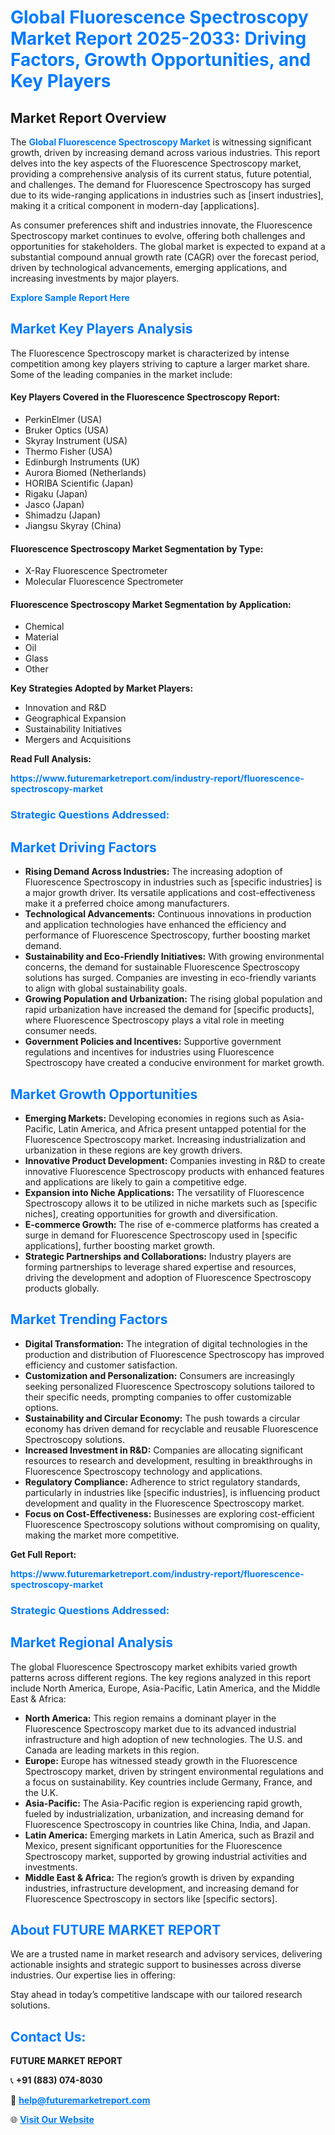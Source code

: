 <h1 style="color: #007BFF;">Global Fluorescence Spectroscopy Market Report 2025-2033: Driving Factors, Growth Opportunities, and Key Players</h1>

<section id="overview">
<h2>Market Report Overview</h2>
<p>The <a href="https://www.futuremarketreport.com/industry-report/fluorescence-spectroscopy-market" style="color: #007BFF; text-decoration: none;"><strong>Global Fluorescence Spectroscopy Market</strong></a> is witnessing significant growth, driven by increasing demand across various industries. This report delves into the key aspects of the Fluorescence Spectroscopy market, providing a comprehensive analysis of its current status, future potential, and challenges. The demand for Fluorescence Spectroscopy has surged due to its wide-ranging applications in industries such as [insert industries], making it a critical component in modern-day [applications].</p>
<p>As consumer preferences shift and industries innovate, the Fluorescence Spectroscopy market continues to evolve, offering both challenges and opportunities for stakeholders. The global market is expected to expand at a substantial compound annual growth rate (CAGR) over the forecast period, driven by technological advancements, emerging applications, and increasing investments by major players.</p>
</section>

<section id="overview">
<p><a href="https://www.futuremarketreport.com/request-sample/reportId=103976" style="color: #007BFF; text-decoration: none;"><strong>Explore Sample Report Here</strong></a></p>
</section>

<section id="key-players">
<h2 style="color: #007BFF;">Market Key Players Analysis</h2>
<p>The Fluorescence Spectroscopy market is characterized by intense competition among key players striving to capture a larger market share. Some of the leading companies in the market include:</p>
<h4>Key Players Covered in the Fluorescence Spectroscopy Report:</h4>
<ul><li>PerkinElmer (USA)</li><li>Bruker Optics (USA)</li><li>Skyray Instrument (USA)</li><li>Thermo Fisher (USA)</li><li>Edinburgh Instruments (UK)</li><li>Aurora Biomed (Netherlands)</li><li>HORIBA Scientific (Japan)</li><li>Rigaku (Japan)</li><li>Jasco (Japan)</li><li>Shimadzu (Japan)</li><li>Jiangsu Skyray (China)</li></ul>
<h4>Fluorescence Spectroscopy Market Segmentation by Type:</h4>
<ul><li>X-Ray Fluorescence Spectrometer</li><li>Molecular Fluorescence Spectrometer</li></ul>

<h4>Fluorescence Spectroscopy Market Segmentation by Application:</h4>
<ul><li>Chemical</li><li>Material</li><li>Oil</li><li>Glass</li><li>Other</li></ul>
<p><strong>Key Strategies Adopted by Market Players:</strong></p>
<ul>
<li>Innovation and R&D</li>
<li>Geographical Expansion</li>
<li>Sustainability Initiatives</li>
<li>Mergers and Acquisitions</li>
</ul>
</section>

<section>
<p><strong>Read Full Analysis: </strong></p><a href="https://www.futuremarketreport.com/industry-report/fluorescence-spectroscopy-market" style="color: #007BFF; text-decoration: none;"><strong>https://www.futuremarketreport.com/industry-report/fluorescence-spectroscopy-market</strong></a>
<h3 style="color: #007BFF;">Strategic Questions Addressed:</h3>
</section>

<section id="driving-factors">
<h2 style="color: #007BFF;">Market Driving Factors</h2>
<ul>
<li><strong>Rising Demand Across Industries:</strong> The increasing adoption of Fluorescence Spectroscopy in industries such as [specific industries] is a major growth driver. Its versatile applications and cost-effectiveness make it a preferred choice among manufacturers.</li>
<li><strong>Technological Advancements:</strong> Continuous innovations in production and application technologies have enhanced the efficiency and performance of Fluorescence Spectroscopy, further boosting market demand.</li>
<li><strong>Sustainability and Eco-Friendly Initiatives:</strong> With growing environmental concerns, the demand for sustainable Fluorescence Spectroscopy solutions has surged. Companies are investing in eco-friendly variants to align with global sustainability goals.</li>
<li><strong>Growing Population and Urbanization:</strong> The rising global population and rapid urbanization have increased the demand for [specific products], where Fluorescence Spectroscopy plays a vital role in meeting consumer needs.</li>
<li><strong>Government Policies and Incentives:</strong> Supportive government regulations and incentives for industries using Fluorescence Spectroscopy have created a conducive environment for market growth.</li>
</ul>
</section>

<section id="growth-opportunities">
<h2 style="color: #007BFF;">Market Growth Opportunities</h2>
<ul>
<li><strong>Emerging Markets:</strong> Developing economies in regions such as Asia-Pacific, Latin America, and Africa present untapped potential for the Fluorescence Spectroscopy market. Increasing industrialization and urbanization in these regions are key growth drivers.</li>
<li><strong>Innovative Product Development:</strong> Companies investing in R&D to create innovative Fluorescence Spectroscopy products with enhanced features and applications are likely to gain a competitive edge.</li>
<li><strong>Expansion into Niche Applications:</strong> The versatility of Fluorescence Spectroscopy allows it to be utilized in niche markets such as [specific niches], creating opportunities for growth and diversification.</li>
<li><strong>E-commerce Growth:</strong> The rise of e-commerce platforms has created a surge in demand for Fluorescence Spectroscopy used in [specific applications], further boosting market growth.</li>
<li><strong>Strategic Partnerships and Collaborations:</strong> Industry players are forming partnerships to leverage shared expertise and resources, driving the development and adoption of Fluorescence Spectroscopy products globally.</li>
</ul>
</section>

<section id="trending-factors">
<h2 style="color: #007BFF;">Market Trending Factors</h2>
<ul>
<li><strong>Digital Transformation:</strong> The integration of digital technologies in the production and distribution of Fluorescence Spectroscopy has improved efficiency and customer satisfaction.</li>
<li><strong>Customization and Personalization:</strong> Consumers are increasingly seeking personalized Fluorescence Spectroscopy solutions tailored to their specific needs, prompting companies to offer customizable options.</li>
<li><strong>Sustainability and Circular Economy:</strong> The push towards a circular economy has driven demand for recyclable and reusable Fluorescence Spectroscopy solutions.</li>
<li><strong>Increased Investment in R&D:</strong> Companies are allocating significant resources to research and development, resulting in breakthroughs in Fluorescence Spectroscopy technology and applications.</li>
<li><strong>Regulatory Compliance:</strong> Adherence to strict regulatory standards, particularly in industries like [specific industries], is influencing product development and quality in the Fluorescence Spectroscopy market.</li>
<li><strong>Focus on Cost-Effectiveness:</strong> Businesses are exploring cost-efficient Fluorescence Spectroscopy solutions without compromising on quality, making the market more competitive.</li>
</ul>
</section>

<section>
<p><strong>Get Full Report: </strong></p><a href="https://www.futuremarketreport.com/industry-report/fluorescence-spectroscopy-market" style="color: #007BFF; text-decoration: none;"><strong>https://www.futuremarketreport.com/industry-report/fluorescence-spectroscopy-market</strong></a>
<h3 style="color: #007BFF;">Strategic Questions Addressed:</h3>
</section>


<section id="regional-analysis">
<h2 style="color: #007BFF;">Market Regional Analysis</h2>
<p>The global Fluorescence Spectroscopy market exhibits varied growth patterns across different regions. The key regions analyzed in this report include North America, Europe, Asia-Pacific, Latin America, and the Middle East & Africa:</p>
<ul>
<li><strong>North America:</strong> This region remains a dominant player in the Fluorescence Spectroscopy market due to its advanced industrial infrastructure and high adoption of new technologies. The U.S. and Canada are leading markets in this region.</li>
<li><strong>Europe:</strong> Europe has witnessed steady growth in the Fluorescence Spectroscopy market, driven by stringent environmental regulations and a focus on sustainability. Key countries include Germany, France, and the U.K.</li>
<li><strong>Asia-Pacific:</strong> The Asia-Pacific region is experiencing rapid growth, fueled by industrialization, urbanization, and increasing demand for Fluorescence Spectroscopy in countries like China, India, and Japan.</li>
<li><strong>Latin America:</strong> Emerging markets in Latin America, such as Brazil and Mexico, present significant opportunities for the Fluorescence Spectroscopy market, supported by growing industrial activities and investments.</li>
<li><strong>Middle East & Africa:</strong> The region’s growth is driven by expanding industries, infrastructure development, and increasing demand for Fluorescence Spectroscopy in sectors like [specific sectors].</li>
</ul>
</section>

<footer>
<h2 style="color: #007BFF;">About FUTURE MARKET REPORT</h2>
<p>We are a trusted name in market research and advisory services, delivering actionable insights and strategic support to businesses across diverse industries. Our expertise lies in offering:</p>

<p>Stay ahead in today’s competitive landscape with our tailored research solutions.</p>

<h2 style="color: #007BFF;">Contact Us:</h2>
<p><strong>FUTURE MARKET REPORT</strong></p>
<p>📞 <strong>+91 (883) 074-8030</strong></p>
<p>📧 <strong><a href="mailto:help@futuremarketreport.com" style="color: #007BFF;">help@futuremarketreport.com</a></strong></p>
<p>🌐 <strong><a href="https://www.futuremarketreport.com/" style="color: #007BFF;">Visit Our Website</a></strong></p>
</footer>